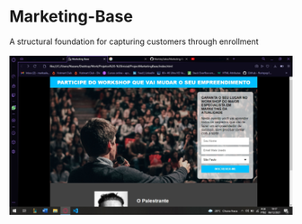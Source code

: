 # Marketing-Base
 A structural foundation for capturing customers through enrollment
 <br><br>
![](Imagens/assets/ImageBaseMarketing.jpg)

